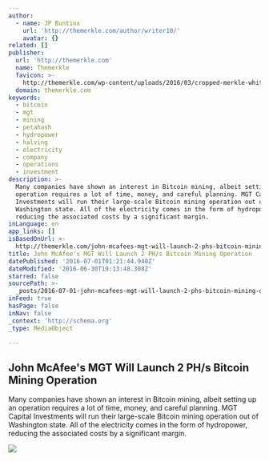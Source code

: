 ```yaml
---
author:
  - name: JP Buntinx
    url: 'http://themerkle.com/author/writer10/'
    avatar: {}
related: []
publisher:
  url: 'http://themerkle.com'
  name: Themerkle
  favicon: >-
    http://themerkle.com/wp-content/uploads/2016/03/cropped-merkle-white-1-192x192.png
  domain: themerkle.com
keywords:
  - bitcoin
  - mgt
  - mining
  - petahash
  - hydropower
  - halving
  - electricity
  - company
  - operations
  - investment
description: >-
  Many companies have shown an interest in Bitcoin mining, albeit setting up an
  operation requires a lot of time, money, and careful planning. MGT Capital
  Investments will run their large-scale Bitcoin mining operation out of
  Washington state. All of the electricity comes in the form of hydropower,
  reducing the associated costs by a significant margin.
inLanguage: en
app_links: []
isBasedOnUrl: >-
  http://themerkle.com/john-mcafees-mgt-will-launch-2-phs-bitcoin-mining-operation/
title: John McAfee's MGT Will Launch 2 PH/s Bitcoin Mining Operation
datePublished: '2016-07-01T01:21:44.940Z'
dateModified: '2016-06-30T19:13:48.308Z'
starred: false
sourcePath: >-
  _posts/2016-07-01-john-mcafees-mgt-will-launch-2-phs-bitcoin-mining-operatio.md
inFeed: true
hasPage: false
inNav: false
_context: 'http://schema.org'
_type: MediaObject

---
```

<article style=""><h1>John McAfee's MGT Will Launch 2 PH/s Bitcoin Mining Operation</h1><p>Many companies have shown an interest in Bitcoin mining, albeit setting up an operation requires a lot of time, money, and careful planning. MGT Capital Investments will run their large-scale Bitcoin mining operation out of Washington state. All of the electricity comes in the form of hydropower, reducing the associated costs by a significant margin.</p><img src="http://themerkle.com/wp-content/uploads/2016/06/shutterstock_184242314.jpg" /></article>